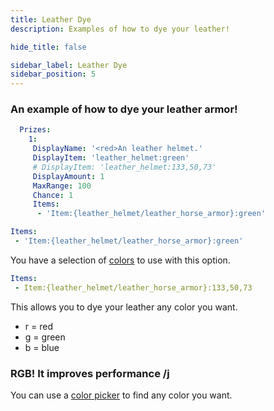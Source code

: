 ```yaml
---
title: Leather Dye
description: Examples of how to dye your leather!

hide_title: false

sidebar_label: Leather Dye
sidebar_position: 5
---
```

### An example of how to dye your leather armor!
```yml
  Prizes:
    1:
     DisplayName: '<red>An leather helmet.'
     DisplayItem: 'leather_helmet:green'
     # DisplayItem: 'leather_helmet:133,50,73'
     DisplayAmount: 1
     MaxRange: 100
     Chance: 1
     Items:
      - 'Item:{leather_helmet/leather_horse_armor}:green'
```

```yml
Items:
 - 'Item:{leather_helmet/leather_horse_armor}:green'
```
You have a selection of [colors](https://jd.papermc.io/paper/1.21.4/org/bukkit/Color.html) to use with this option.

```yml
Items:
 - Item:{leather_helmet/leather_horse_armor}:133,50,73
```
This allows you to dye your leather any color you want.

* r = red
* g = green
* b = blue

### RGB! It improves performance /j
You can use a [color picker](https://htmlcolorcodes.com/color-picker/) to find any color you want.